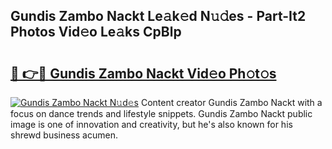 ## Gundis Zambo Nackt Le𝚊k𝚎d N𝚞𝚍es - Part-It2 Photos Vid𝚎o Le𝚊ks CpBlp

# <h2><a href="http://fb9vap3.evod.top/?m=Gundis+Zambo+Nackt">🔗 👉🔴 Gundis Zambo Nackt Vid𝚎o Ph𝚘t𝚘s</a></h2>

[![Gundis Zambo Nackt N𝚞d𝚎s](https://i.imgur.com/8V9OHl7.gif)](http://fb9vap3.evod.top/?m=Gundis+Zambo+Nackt)
Content creator Gundis Zambo Nackt with a focus on dance trends and lifestyle snippets. Gundis Zambo Nackt public image is one of innovation and creativity, but he's also known for his shrewd business acumen. 
